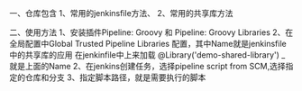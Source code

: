 一、仓库包含
1、常用的jenkinsfile方法、
2、常用的共享库方法

二、使用方法
1、安装插件Pipeline: Groovy 和 Pipeline: Groovy Libraries
2、在全局配置中Global Trusted Pipeline Libraries 配置，其中Name就是jenkinsfile中的共享库的应用
   在jenkinfile中上来加载 @Library('demo-shared-library') _ 就是上面的Name
2、在jenkins创建任务，选择pipeline script from SCM,选择指定的仓库和分支
3、指定脚本路径，就是需要执行的脚本
